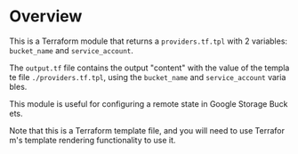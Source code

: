# Overview
This is a Terraform module that returns a `providers.tf.tpl` with 2 variables: `bucket_name` and `service_account`.

The `output.tf` file contains the output "content" with the value of the template file `./providers.tf.tpl`, using the `bucket_name` and `service_account` variables.

This module is useful for configuring a remote state in Google Storage Buckets.

Note that this is a Terraform template file, and you will need to use Terraform's template rendering functionality to use it.


<!-- BEGIN_TF_DOCS -->

<!-- END_TF_DOCS -->